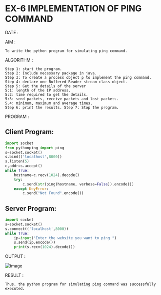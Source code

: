 # EX-6 IMPLEMENTATION OF PING COMMAND

DATE :

AIM :
```
To write the python program for simulating ping command.
```

ALGORITHM :
```
Step 1: start the program.
Step 2: Include necessary package in java.
Step 3: To create a process object p to implement the ping command.
Step 4: declare one Buffered Reader stream class object.
Step 5: Get the details of the server
5:1: length of the IP address.
5:2: time required to get the details.
5:3: send packets, receive packets and lost packets.
5.4: minimum, maximum and average times.
Step 6: print the results. Step 7: Stop the program.
```

PROGRAM :
## Client Program:
``` python
import socket
from pythonping import ping
s=socket.socket()
s.bind(('localhost',8000))
s.listen(5)
c,addr=s.accept()
while True:
    hostname=c.recv(1024).decode()
    try:
        c.send(str(ping(hostname, verbose=False)).encode())
    except KeyError:
        c.send("Not Found".encode())
```
## Server Program:
```python
import socket
s=socket.socket()
s.connect(('localhost',8000))
while True:
    ip=input("Enter the website you want to ping ")
    s.send(ip.encode())
    print(s.recv(1024).decode())
```
OUTPUT :

![image](https://github.com/sujathamohankumar/EX-6/assets/121148715/f2eda2d0-ac79-438c-8a92-4258b66b6bc5)



RESULT :
```
Thus, the python program for simulating ping command was successfully executed.
```
